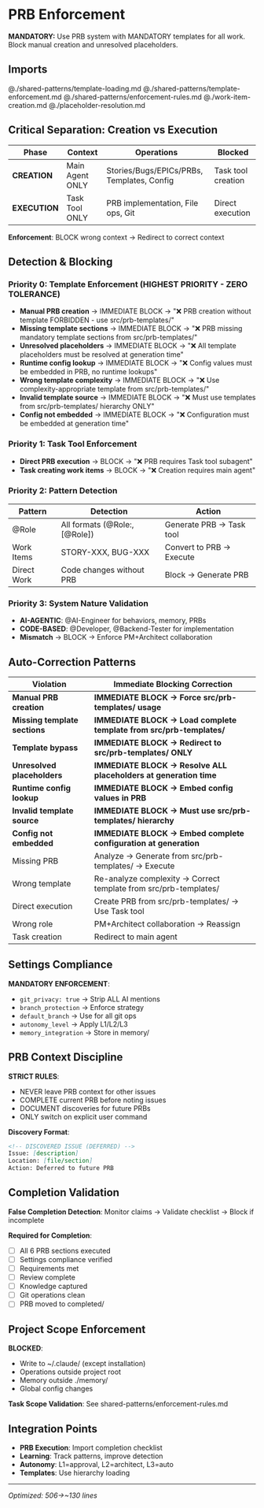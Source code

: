 # PRB Enforcement

**MANDATORY:** Use PRB system with MANDATORY templates for all work. Block manual creation and unresolved placeholders.

## Imports
@./shared-patterns/template-loading.md
@./shared-patterns/template-enforcement.md
@./shared-patterns/enforcement-rules.md
@./work-item-creation.md
@./placeholder-resolution.md

## Critical Separation: Creation vs Execution

| Phase | Context | Operations | Blocked |
|-------|---------|------------|---------|
| **CREATION** | Main Agent ONLY | Stories/Bugs/EPICs/PRBs, Templates, Config | Task tool creation |
| **EXECUTION** | Task Tool ONLY | PRB implementation, File ops, Git | Direct execution |

**Enforcement**: BLOCK wrong context → Redirect to correct context

## Detection & Blocking

### Priority 0: Template Enforcement (HIGHEST PRIORITY - ZERO TOLERANCE)
- **Manual PRB creation** → IMMEDIATE BLOCK → "❌ PRB creation without template FORBIDDEN - use src/prb-templates/"
- **Missing template sections** → IMMEDIATE BLOCK → "❌ PRB missing mandatory template sections from src/prb-templates/"
- **Unresolved placeholders** → IMMEDIATE BLOCK → "❌ All template placeholders must be resolved at generation time"
- **Runtime config lookup** → IMMEDIATE BLOCK → "❌ Config values must be embedded in PRB, no runtime lookups"
- **Wrong template complexity** → IMMEDIATE BLOCK → "❌ Use complexity-appropriate template from src/prb-templates/"
- **Invalid template source** → IMMEDIATE BLOCK → "❌ Must use templates from src/prb-templates/ hierarchy ONLY"
- **Config not embedded** → IMMEDIATE BLOCK → "❌ Configuration must be embedded at generation time"

### Priority 1: Task Tool Enforcement
- **Direct PRB execution** → BLOCK → "❌ PRB requires Task tool subagent"
- **Task creating work items** → BLOCK → "❌ Creation requires main agent"

### Priority 2: Pattern Detection
| Pattern | Detection | Action |
|---------|-----------|--------|
| @Role | All formats (@Role:, [@Role]) | Generate PRB → Task tool |
| Work Items | STORY-XXX, BUG-XXX | Convert to PRB → Execute |
| Direct Work | Code changes without PRB | Block → Generate PRB |

### Priority 3: System Nature Validation
- **AI-AGENTIC**: @AI-Engineer for behaviors, memory, PRBs
- **CODE-BASED**: @Developer, @Backend-Tester for implementation
- **Mismatch** → BLOCK → Enforce PM+Architect collaboration

## Auto-Correction Patterns

| Violation | Immediate Blocking Correction |
|-----------|-------------------------------|
| **Manual PRB creation** | **IMMEDIATE BLOCK → Force src/prb-templates/ usage** |
| **Missing template sections** | **IMMEDIATE BLOCK → Load complete template from src/prb-templates/** |
| **Template bypass** | **IMMEDIATE BLOCK → Redirect to src/prb-templates/ ONLY** |
| **Unresolved placeholders** | **IMMEDIATE BLOCK → Resolve ALL placeholders at generation time** |
| **Runtime config lookup** | **IMMEDIATE BLOCK → Embed config values in PRB** |
| **Invalid template source** | **IMMEDIATE BLOCK → Must use src/prb-templates/ hierarchy** |
| **Config not embedded** | **IMMEDIATE BLOCK → Embed complete configuration at generation** |
| Missing PRB | Analyze → Generate from src/prb-templates/ → Execute |
| Wrong template | Re-analyze complexity → Correct template from src/prb-templates/ |
| Direct execution | Create PRB from src/prb-templates/ → Use Task tool |
| Wrong role | PM+Architect collaboration → Reassign |
| Task creation | Redirect to main agent |

## Settings Compliance

**MANDATORY ENFORCEMENT**:
- `git_privacy: true` → Strip ALL AI mentions
- `branch_protection` → Enforce strategy
- `default_branch` → Use for all git ops
- `autonomy_level` → Apply L1/L2/L3
- `memory_integration` → Store in memory/

## PRB Context Discipline

**STRICT RULES**:
- NEVER leave PRB context for other issues
- COMPLETE current PRB before noting issues
- DOCUMENT discoveries for future PRBs
- ONLY switch on explicit user command

**Discovery Format**:
```markdown
<!-- DISCOVERED ISSUE (DEFERRED) -->
Issue: [description]
Location: [file/section]
Action: Deferred to future PRB
```

## Completion Validation

**False Completion Detection**: Monitor claims → Validate checklist → Block if incomplete

**Required for Completion**:
- [ ] All 6 PRB sections executed
- [ ] Settings compliance verified
- [ ] Requirements met
- [ ] Review complete
- [ ] Knowledge captured
- [ ] Git operations clean
- [ ] PRB moved to completed/

## Project Scope Enforcement

**BLOCKED**:
- Write to ~/.claude/ (except installation)
- Operations outside project root
- Memory outside ./memory/
- Global config changes

**Task Scope Validation**: See shared-patterns/enforcement-rules.md

## Integration Points

- **PRB Execution**: Import completion checklist
- **Learning**: Track patterns, improve detection
- **Autonomy**: L1=approval, L2=architect, L3=auto
- **Templates**: Use hierarchy loading

---
*Optimized: 506→~130 lines*